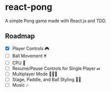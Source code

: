 # react-pong

A simple Pong game made with React.js and TDD.

## Roadmap

* [x] Player Controls 🎮
* [ ] Ball Movement 🖲
* [ ] CPU 👾
* [ ] Resume/Pause Controls for Single Player ⏯
* [ ] Multiplayer Mode 👫👭👬
* [ ] Stage, Paddle, and Ball Styling 💅🏻
* [ ] Music 🎶
